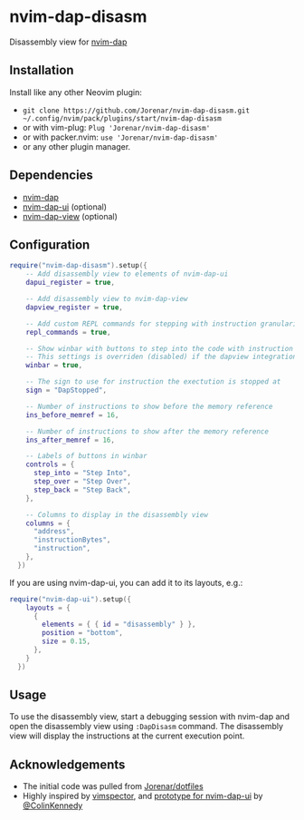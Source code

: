 nvim-dap-disasm
===============

Disassembly view for [nvim-dap](https://github.com/mfussenegger/nvim-dap)

## Installation

Install like any other Neovim plugin:

* `git clone https://github.com/Jorenar/nvim-dap-disasm.git ~/.config/nvim/pack/plugins/start/nvim-dap-disasm`
* or with vim-plug: `Plug 'Jorenar/nvim-dap-disasm'`
* or with packer.nvim: `use 'Jorenar/nvim-dap-disasm'`
* or any other plugin manager.

## Dependencies

* [nvim-dap](https://github.com/mfussenegger/nvim-dap)
* [nvim-dap-ui](https://github.com/rcarriga/nvim-dap-ui) (optional)
* [nvim-dap-view](https://github.com/igorlfs/nvim-dap-view) (optional)

## Configuration

```lua
require("nvim-dap-disasm").setup({
    -- Add disassembly view to elements of nvim-dap-ui
    dapui_register = true,

    -- Add disassembly view to nvim-dap-view
    dapview_register = true,

    -- Add custom REPL commands for stepping with instruction granularity
    repl_commands = true,

    -- Show winbar with buttons to step into the code with instruction granularity
    -- This settings is overriden (disabled) if the dapview integration is enabled and the plugin is installed
    winbar = true,

    -- The sign to use for instruction the exectution is stopped at
    sign = "DapStopped",

    -- Number of instructions to show before the memory reference
    ins_before_memref = 16,

    -- Number of instructions to show after the memory reference
    ins_after_memref = 16,

    -- Labels of buttons in winbar
    controls = {
      step_into = "Step Into",
      step_over = "Step Over",
      step_back = "Step Back",
    },

    -- Columns to display in the disassembly view
    columns = {
      "address",
      "instructionBytes",
      "instruction",
    },
  })
```

If you are using nvim-dap-ui, you can add it to its layouts, e.g.:

```lua
require("nvim-dap-ui").setup({
    layouts = {
      {
        elements = { { id = "disassembly" } },
        position = "bottom",
        size = 0.15,
      },
    }
  })
```

## Usage

To use the disassembly view, start a debugging session with nvim-dap and open
the disassembly view using `:DapDisasm` command. The disassembly view will
display the instructions at the current execution point.

## Acknowledgements

* The initial code was pulled from [Jorenar/dotfiles](https://github.com/Jorenar/dotfiles)
* Highly inspired by [vimspector](https://github.com/puremourning/vimspector),
  and [prototype for nvim-dap-ui](https://github.com/rcarriga/nvim-dap-ui/pull/309)
  by [@ColinKennedy](https://github.com/ColinKennedy)
